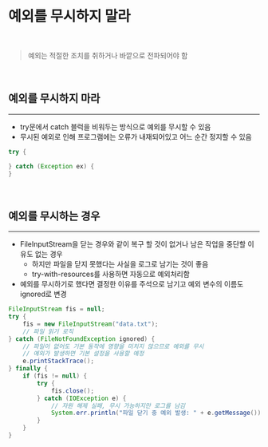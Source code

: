 # 예외를 무시하지 말라

<br>

> 예외는 적절한 조치를 취하거나 바깥으로 전파되어야 함

<br>

## 예외를 무시하지 마라

---

- try문에서 catch 블럭을 비워두는 방식으로 예외를 무시할 수 있음
- 무시된 예외로 인해 프로그램에는 오류가 내재되어있고 어느 순간 정지할 수 있음

```java
try {

} catch (Exception ex) {
}
```
<br>

## 예외를 무시하는 경우

---

- FileInputStream을 닫는 경우와 같이 복구 할 것이 없거나 남은 작업을 중단할 이유도 없는 경우
  * 하지만 파일을 닫지 못했다는 사실을 로그로 남기는 것이 좋음
  * try-with-resources를 사용하면 자동으로 예외처리함
- 예외를 무시하기로 했다면 결정한 이유를 주석으로 남기고 예외 변수의 이름도 ignored로 변경
 
```java
FileInputStream fis = null;
try {
    fis = new FileInputStream("data.txt");
    // 파일 읽기 로직
} catch (FileNotFoundException ignored) {
    // 파일이 없어도 기본 동작에 영향을 미치지 않으므로 예외를 무시
    // 예외가 발생하면 기본 설정을 사용할 예정
    e.printStackTrace();
} finally {
    if (fis != null) {
        try {
            fis.close();
        } catch (IOException e) {
            // 자원 해제 실패, 무시 가능하지만 로그를 남김
            System.err.println("파일 닫기 중 예외 발생: " + e.getMessage());
        }
    }
}
```



